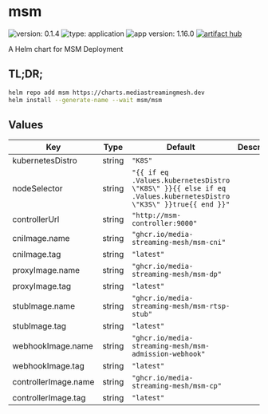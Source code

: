 # msm

![version: 0.1.4](https://img.shields.io/badge/version-0.1.4-informational?style=flat-square) ![type: application](https://img.shields.io/badge/type-application-informational?style=flat-square) ![app version: 1.16.0](https://img.shields.io/badge/app%20version-1.16.0-informational?style=flat-square)  [![artifact hub](https://img.shields.io/badge/artifact%20hub-msm-informational?style=flat-square)](https://artifacthub.io/packages/helm/media-streaming-mesh/msm)

A Helm chart for MSM Deployment

## TL;DR;

```bash
helm repo add msm https://charts.mediastreamingmesh.dev
helm install --generate-name --wait msm/msm
```

## Values

| Key | Type | Default | Description |
|-----|------|---------|-------------|
| kubernetesDistro | string | `"K8S"` |  |
| nodeSelector | string | `"{{ if eq .Values.kubernetesDistro \"K8S\" }}{{ else if eq .Values.kubernetesDistro \"K3S\" }}true{{ end }}"` |  |
| controllerUrl | string | `"http://msm-controller:9000"` |  |
| cniImage.name | string | `"ghcr.io/media-streaming-mesh/msm-cni"` |  |
| cniImage.tag | string | `"latest"` |  |
| proxyImage.name | string | `"ghcr.io/media-streaming-mesh/msm-dp"` |  |
| proxyImage.tag | string | `"latest"` |  |
| stubImage.name | string | `"ghcr.io/media-streaming-mesh/msm-rtsp-stub"` |  |
| stubImage.tag | string | `"latest"` |  |
| webhookImage.name | string | `"ghcr.io/media-streaming-mesh/msm-admission-webhook"` |  |
| webhookImage.tag | string | `"latest"` |  |
| controllerImage.name | string | `"ghcr.io/media-streaming-mesh/msm-cp"` |  |
| controllerImage.tag | string | `"latest"` |  |
